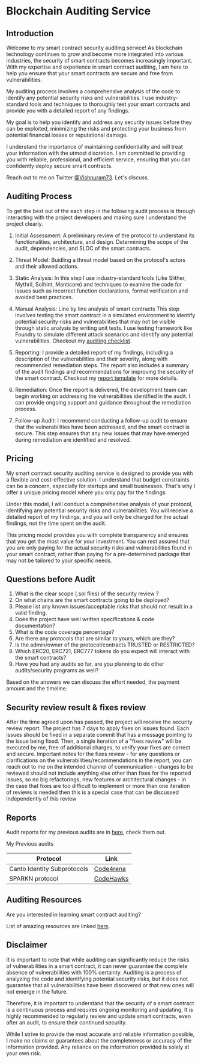 # Blockchain Auditing Service

## Introduction

Welcome to my smart contract security auditing service! As blockchain technology continues to grow and become more integrated into various industries, the security of smart contracts becomes increasingly important. With my expertise and experience in smart contract auditing, I am here to help you ensure that your smart contracts are secure and free from vulnerabilities.

My auditing process involves a comprehensive analysis of the code to identify any potential security risks and vulnerabilities. I use industry-standard tools and techniques to thoroughly test your smart contracts and provide you with a detailed report of any findings.

My goal is to help you identify and address any security issues before they can be exploited, minimizing the risks and protecting your business from potential financial losses or reputational damage.

I understand the importance of maintaining confidentiality and will treat your information with the utmost discretion. I am committed to providing you with reliable, professional, and efficient service, ensuring that you can confidently deploy secure smart contracts.

Reach out to me on Twitter [@Vishnuram73](https://twitter.com/Vishnuram73). Let's discuss. 

## Auditing Process

To get the best out of the each step in the following audit process is through interacting with the project developers and making sure I understand the project clearly.  

1. Initial Assessment: A preliminary review of the protocol to understand its functionalities, architecture, and design. Determining the scope of the audit, dependencies, and SLOC of the smart contracts.

2. Threat Model: Buidling a threat model based on the protocol's actors and their allowed actions. 

3. Static Analysis: In this step I use industry-standard tools (Like Slither, Mythril, Solhint, Manticore) and techniques to examine the code for issues such as incorrect function declarations, formal verification and avoided best practices. 

4. Manual Analysis: Line by line analysis of smart contracts This step involves testing the smart contract in a simulated environment to identify potential security risks and vulnerabilities that may not be visible through static analysis by writing unit tests. I use testing framework like Foundry to simulate different attack scenarios and identify any potential vulnerabilities. Checkout my [auditing checklist](Checklist.md).

5. Reporting: I provide a detailed report of my findings, including a description of the vulnerabilities and their severity, along with recommended remediation steps. The report also includes a summary of the audit findings and recommendations for improving the security of the smart contract. Checkout my [report template](ReportTemplate.md) for more details.

6. Remediation: Once the report is delivered, the development team can begin working on addressing the vulnerabilities identified in the audit. I can provide ongoing support and guidance throughout the remediation process.

7. Follow-up Audit: I recommend conducting a follow-up audit to ensure that the vulnerabilities have been addressed, and the smart contract is secure. This step ensures that any new issues that may have emerged during remediation are identified and resolved.

## Pricing

My smart contract security auditing service is designed to provide you with a flexible and cost-effective solution. I understand that budget constraints can be a concern, especially for startups and small businesses. That's why I offer a unique pricing model where you only pay for the findings.

Under this model, I will conduct a comprehensive analysis of your protocol, identifying any potential security risks and vulnerabilities. You will receive a detailed report of my findings, and you will only be charged for the actual findings, not the time spent on the audit.

This pricing model provides you with complete transparency and ensures that you get the most value for your investment. You can rest assured that you are only paying for the actual security risks and vulnerabilities found in your smart contract, rather than paying for a pre-determined package that may not be tailored to your specific needs.

## Questions before Audit

1. What is the clear scope (.sol files) of the security review ?
2. On what chains are the smart contracts going to be deployed?
3. Please list any known issues/acceptable risks that should not result in a valid finding.
4. Does the project have well written specifications & code documentation?
5. What is the code coverage percentage?
6. Are there any protocols that are similar to yours, which are they?
7. Is the admin/owner of the protocol/contracts TRUSTED or RESTRICTED?
8. Which ERC20, ERC721, ERC777 tokens do you expect will interact with the smart contracts?
9. Have you had any audits so far, are you planning to do other audits/security programs as well?

Based on the answers we can discuss the effort needed, the payment amount and the timeline.

## Security review result & fixes review

After the time agreed upon has passed, the project will receive the security review report. The project has 7 days to apply fixes on issues found. Each issues should be fixed in a separate commit that has a message pointing to the issue being fixed. Then, a single iteration of a "fixes review" will be executed by me, free of additional charges, to verify your fixes are correct and secure.
Important notes for the fixes review 
    - for any questions or clarifications on the vulnerabilities/recommendations in the report, you can reach out to me on the intended channel of communication
    - changes to be reviewed should not include anything else other than fixes for the reported issues, so no big refactorings, new features or architectural changes
    - in the case that fixes are too difficult to implement or more than one iteration of reviews is needed then this is a special case that can be discussed independently of this review


## Reports

Audit reports for my previous audits are in [here](reports), check them out.

My Previous audits 

| Protocol | Link |
| -------- | ---- |
| Canto Identity Subprotocols | [Code4rena](https://code4rena.com/contests/2023-03-canto-identity-subprotocols-contest) |
| SPARKN protocol | [CodeHawks](https://www.codehawks.com/contests/cllcnja1h0001lc08z7w0orxx) |

## Auditing Resources

Are you interested in learning smart contract auditing? 

List of amazing resources are linked [here](resources).

## Disclaimer

It is important to note that while auditing can significantly reduce the risks of vulnerabilities in a smart contract, it can never guarantee the complete absence of vulnerabilities with 100% certainty. Auditing is a process of analyzing the code and identifying potential security risks, but it does not guarantee that all vulnerabilities have been discovered or that new ones will not emerge in the future.

Therefore, it is important to understand that the security of a smart contract is a continuous process and requires ongoing monitoring and updating. It is highly recommended to regularly review and update smart contracts, even after an audit, to ensure their continued security.

While I strive to provide the most accurate and reliable information possible, I make no claims or guarantees about the completeness or accuracy of the information provided. Any reliance on the information provided is solely at your own risk.

